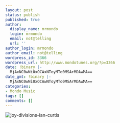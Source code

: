 ```yaml
---
layout: post
status: publish
published: true
author:
  display_name: mrmondo
  login: mrmondo
  email: not@telling
  url: ''
author_login: mrmondo
author_email: not@telling
wordpress_id: 3366
wordpress_url: http://www.mondotunes.org/?p=3366
date: !binary |-
  MjAxNC0wNi0xOCAxNToyMTo0MSArMDAwMA==
date_gmt: !binary |-
  MjAxNC0wNi0xOCAwNToyMTo0MSArMDAwMA==
categories:
- Mondo Music
tags: []
comments: []
---
```

<img src="http://media.boingboing.net/wp-content/uploads/2014/06/1ZzQCYs.gif" alt="joy-divisions-ian-curtis" />
